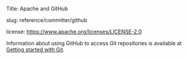 Title: Apache and GitHub

slug: reference/committer/github

license: https://www.apache.org/licenses/LICENSE-2.0

Information about using GitHub to access Git repositories is available at <a href="https://infra.apache.org/git-primer.html">Getting started with Git</a>.

